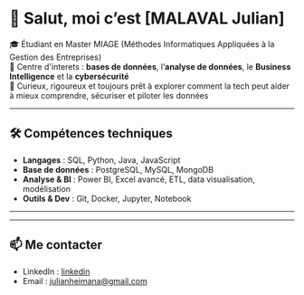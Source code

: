 # 👋 Salut, moi c’est [MALAVAL Julian]

🎓 Étudiant en Master MIAGE (Méthodes Informatiques Appliquées à la Gestion des Entreprises)  
📍 Centre d'interets : **bases de données**, l’**analyse de données**, le **Business Intelligence** et la **cybersécurité**  
🔎 Curieux, rigoureux et toujours prêt à explorer comment la tech peut aider à mieux comprendre, sécuriser et piloter les données

---

## 🛠️ Compétences techniques

- **Langages** : SQL, Python, Java, JavaScript
- **Base de données** : PostgreSQL, MySQL, MongoDB
- **Analyse & BI** : Power BI, Excel avancé, ETL, data visualisation, modélisation
- **Outils & Dev** : Git, Docker, Jupyter, Notebook

---

---

## 📫 Me contacter

- LinkedIn : [linkedin](www.linkedin.com/in/julian-malaval)
- Email : julianheimana@gmail.com
